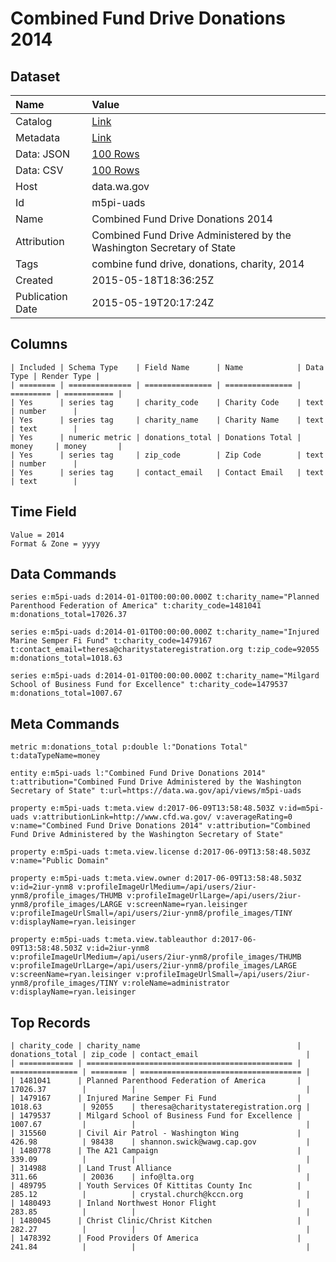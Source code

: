 # Combined Fund Drive Donations 2014

## Dataset

| Name | Value |
| :--- | :---- |
| Catalog | [Link](https://catalog.data.gov/dataset/combined-fund-drive-donations-2014) |
| Metadata | [Link](https://data.wa.gov/api/views/m5pi-uads) |
| Data: JSON | [100 Rows](https://data.wa.gov/api/views/m5pi-uads/rows.json?max_rows=100) |
| Data: CSV | [100 Rows](https://data.wa.gov/api/views/m5pi-uads/rows.csv?max_rows=100) |
| Host | data.wa.gov |
| Id | m5pi-uads |
| Name | Combined Fund Drive Donations 2014 |
| Attribution | Combined Fund Drive Administered by the Washington Secretary of State |
| Tags | combine fund drive, donations, charity, 2014 |
| Created | 2015-05-18T18:36:25Z |
| Publication Date | 2015-05-19T20:17:24Z |

## Columns

```ls
| Included | Schema Type    | Field Name      | Name            | Data Type | Render Type |
| ======== | ============== | =============== | =============== | ========= | =========== |
| Yes      | series tag     | charity_code    | Charity Code    | text      | number      |
| Yes      | series tag     | charity_name    | Charity Name    | text      | text        |
| Yes      | numeric metric | donations_total | Donations Total | money     | money       |
| Yes      | series tag     | zip_code        | Zip Code        | text      | number      |
| Yes      | series tag     | contact_email   | Contact Email   | text      | text        |
```

## Time Field

```ls
Value = 2014
Format & Zone = yyyy
```

## Data Commands

```ls
series e:m5pi-uads d:2014-01-01T00:00:00.000Z t:charity_name="Planned Parenthood Federation of America" t:charity_code=1481041 m:donations_total=17026.37

series e:m5pi-uads d:2014-01-01T00:00:00.000Z t:charity_name="Injured Marine Semper Fi Fund" t:charity_code=1479167 t:contact_email=theresa@charitystateregistration.org t:zip_code=92055 m:donations_total=1018.63

series e:m5pi-uads d:2014-01-01T00:00:00.000Z t:charity_name="Milgard School of Business Fund for Excellence" t:charity_code=1479537 m:donations_total=1007.67
```

## Meta Commands

```ls
metric m:donations_total p:double l:"Donations Total" t:dataTypeName=money

entity e:m5pi-uads l:"Combined Fund Drive Donations 2014" t:attribution="Combined Fund Drive Administered by the Washington Secretary of State" t:url=https://data.wa.gov/api/views/m5pi-uads

property e:m5pi-uads t:meta.view d:2017-06-09T13:58:48.503Z v:id=m5pi-uads v:attributionLink=http://www.cfd.wa.gov/ v:averageRating=0 v:name="Combined Fund Drive Donations 2014" v:attribution="Combined Fund Drive Administered by the Washington Secretary of State"

property e:m5pi-uads t:meta.view.license d:2017-06-09T13:58:48.503Z v:name="Public Domain"

property e:m5pi-uads t:meta.view.owner d:2017-06-09T13:58:48.503Z v:id=2iur-ynm8 v:profileImageUrlMedium=/api/users/2iur-ynm8/profile_images/THUMB v:profileImageUrlLarge=/api/users/2iur-ynm8/profile_images/LARGE v:screenName=ryan.leisinger v:profileImageUrlSmall=/api/users/2iur-ynm8/profile_images/TINY v:displayName=ryan.leisinger

property e:m5pi-uads t:meta.view.tableauthor d:2017-06-09T13:58:48.503Z v:id=2iur-ynm8 v:profileImageUrlMedium=/api/users/2iur-ynm8/profile_images/THUMB v:profileImageUrlLarge=/api/users/2iur-ynm8/profile_images/LARGE v:screenName=ryan.leisinger v:profileImageUrlSmall=/api/users/2iur-ynm8/profile_images/TINY v:roleName=administrator v:displayName=ryan.leisinger
```

## Top Records

```ls
| charity_code | charity_name                                   | donations_total | zip_code | contact_email                        | 
| ============ | ============================================== | =============== | ======== | ==================================== | 
| 1481041      | Planned Parenthood Federation of America       | 17026.37        |          |                                      | 
| 1479167      | Injured Marine Semper Fi Fund                  | 1018.63         | 92055    | theresa@charitystateregistration.org | 
| 1479537      | Milgard School of Business Fund for Excellence | 1007.67         |          |                                      | 
| 315560       | Civil Air Patrol - Washington Wing             | 426.98          | 98438    | shannon.swick@wawg.cap.gov           | 
| 1480778      | The A21 Campaign                               | 339.09          |          |                                      | 
| 314988       | Land Trust Alliance                            | 311.66          | 20036    | info@lta.org                         | 
| 489795       | Youth Services Of Kittitas County Inc          | 285.12          |          | crystal.church@kccn.org              | 
| 1480493      | Inland Northwest Honor Flight                  | 283.85          |          |                                      | 
| 1480045      | Christ Clinic/Christ Kitchen                   | 282.27          |          |                                      | 
| 1478392      | Food Providers Of America                      | 241.84          |          |                                      | 
```